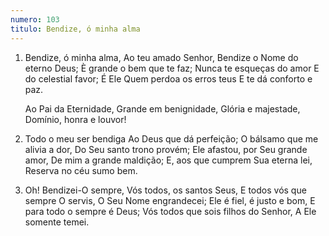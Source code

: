 ```yaml
---
numero: 103
titulo: Bendize, ó minha alma
---
```

1. Bendize, ó minha alma,
   Ao teu amado Senhor,
   Bendize o Nome do eterno Deus;
   È grande o bem que te faz;
   Nunca te esqueças do amor
   E do celestial favor;
   É Ele Quem perdoa os erros teus
   E te dá conforto e paz.

   Ao Pai da Eternidade,
   Grande em benignidade,
   Glória e majestade,
   Domínio, honra e louvor!

2. Todo o meu ser bendiga
   Ao Deus que dá perfeição;
   O bálsamo que me alivia a dor,
   Do Seu santo trono provém;
   Ele afastou, por Seu grande amor,
   De mim a grande maldição;
   E, aos que cumprem Sua eterna lei,
   Reserva no céu sumo bem.

3. Oh! Bendizei-O sempre,
   Vós todos, os santos Seus,
   E todos vós que sempre O servis,
   O Seu Nome engrandecei;
   Ele é fiel, é justo e bom,
   E para todo o sempre é Deus;
   Vós todos que sois filhos do Senhor,
   A Ele somente temei.
